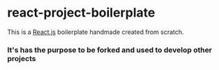 # react-project-boilerplate
This is a [React.js](https://reactjs.org/docs/getting-started.html) boilerplate handmade created from scratch.
### It's has the purpose to be forked and used to develop other projects

